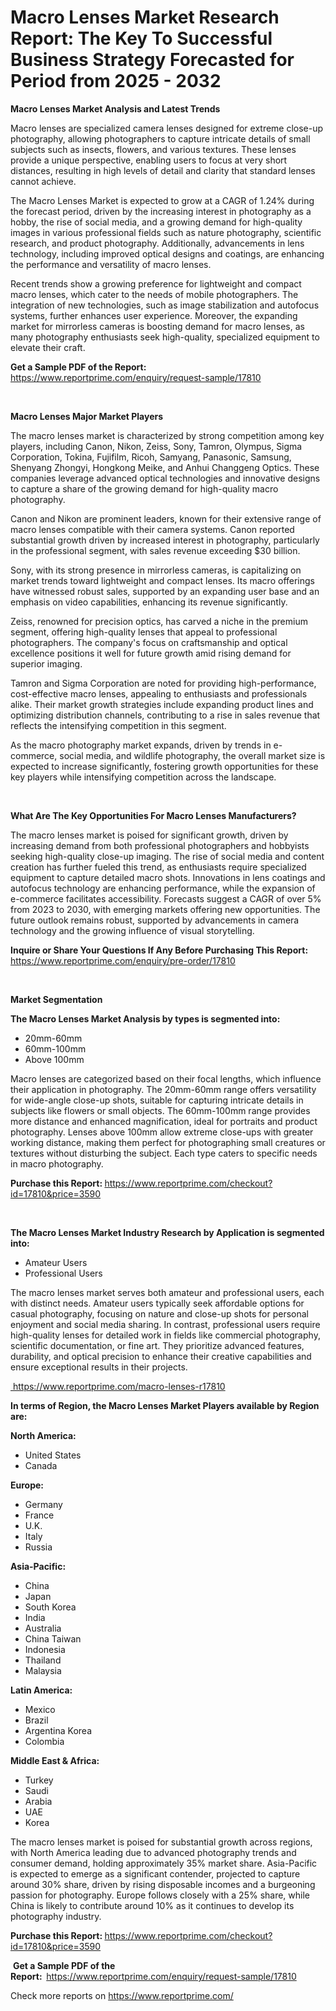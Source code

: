 <p><h1>Macro Lenses Market Research Report: The Key To Successful Business Strategy Forecasted for Period from 2025 - 2032</h1></p><p><strong>Macro Lenses Market Analysis and Latest Trends</strong></p>
<p><p>Macro lenses are specialized camera lenses designed for extreme close-up photography, allowing photographers to capture intricate details of small subjects such as insects, flowers, and various textures. These lenses provide a unique perspective, enabling users to focus at very short distances, resulting in high levels of detail and clarity that standard lenses cannot achieve.</p><p>The Macro Lenses Market is expected to grow at a CAGR of 1.24% during the forecast period, driven by the increasing interest in photography as a hobby, the rise of social media, and a growing demand for high-quality images in various professional fields such as nature photography, scientific research, and product photography. Additionally, advancements in lens technology, including improved optical designs and coatings, are enhancing the performance and versatility of macro lenses.</p><p>Recent trends show a growing preference for lightweight and compact macro lenses, which cater to the needs of mobile photographers. The integration of new technologies, such as image stabilization and autofocus systems, further enhances user experience. Moreover, the expanding market for mirrorless cameras is boosting demand for macro lenses, as many photography enthusiasts seek high-quality, specialized equipment to elevate their craft.</p></p>
<p><strong>Get a Sample PDF of the Report:&nbsp;</strong> <a href="https://www.reportprime.com/enquiry/request-sample/17810?utm_campaign=3299&utm_medium=2&utm_source=Github&utm_content=ia&utm_term=18032025&utm_id=macro-lenses">https://www.reportprime.com/enquiry/request-sample/17810</a></p>
<p>&nbsp;</p>
<p><strong>Macro Lenses Major Market Players</strong></p>
<p><p>The macro lenses market is characterized by strong competition among key players, including Canon, Nikon, Zeiss, Sony, Tamron, Olympus, Sigma Corporation, Tokina, Fujifilm, Ricoh, Samyang, Panasonic, Samsung, Shenyang Zhongyi, Hongkong Meike, and Anhui Changgeng Optics. These companies leverage advanced optical technologies and innovative designs to capture a share of the growing demand for high-quality macro photography.</p><p>Canon and Nikon are prominent leaders, known for their extensive range of macro lenses compatible with their camera systems. Canon reported substantial growth driven by increased interest in photography, particularly in the professional segment, with sales revenue exceeding $30 billion.</p><p>Sony, with its strong presence in mirrorless cameras, is capitalizing on market trends toward lightweight and compact lenses. Its macro offerings have witnessed robust sales, supported by an expanding user base and an emphasis on video capabilities, enhancing its revenue significantly.</p><p>Zeiss, renowned for precision optics, has carved a niche in the premium segment, offering high-quality lenses that appeal to professional photographers. The company's focus on craftsmanship and optical excellence positions it well for future growth amid rising demand for superior imaging.</p><p>Tamron and Sigma Corporation are noted for providing high-performance, cost-effective macro lenses, appealing to enthusiasts and professionals alike. Their market growth strategies include expanding product lines and optimizing distribution channels, contributing to a rise in sales revenue that reflects the intensifying competition in this segment.</p><p>As the macro photography market expands, driven by trends in e-commerce, social media, and wildlife photography, the overall market size is expected to increase significantly, fostering growth opportunities for these key players while intensifying competition across the landscape.</p></p>
<p>&nbsp;</p>
<p><strong>What Are The Key Opportunities For Macro Lenses Manufacturers?</strong></p>
<p><p>The macro lenses market is poised for significant growth, driven by increasing demand from both professional photographers and hobbyists seeking high-quality close-up imaging. The rise of social media and content creation has further fueled this trend, as enthusiasts require specialized equipment to capture detailed macro shots. Innovations in lens coatings and autofocus technology are enhancing performance, while the expansion of e-commerce facilitates accessibility. Forecasts suggest a CAGR of over 5% from 2023 to 2030, with emerging markets offering new opportunities. The future outlook remains robust, supported by advancements in camera technology and the growing influence of visual storytelling.</p></p>
<p><strong>Inquire or Share Your Questions If Any Before Purchasing This Report:</strong> <a href="https://www.reportprime.com/enquiry/pre-order/17810?utm_campaign=3299&utm_medium=2&utm_source=Github&utm_content=ia&utm_term=18032025&utm_id=macro-lenses">https://www.reportprime.com/enquiry/pre-order/17810</a></p>
<p>&nbsp;</p>
<p><strong>Market Segmentation</strong></p>
<p><strong>The Macro Lenses Market Analysis by types is segmented into:</strong></p>
<p><ul><li>20mm-60mm</li><li>60mm-100mm</li><li>Above 100mm</li></ul></p>
<p><p>Macro lenses are categorized based on their focal lengths, which influence their application in photography. The 20mm-60mm range offers versatility for wide-angle close-up shots, suitable for capturing intricate details in subjects like flowers or small objects. The 60mm-100mm range provides more distance and enhanced magnification, ideal for portraits and product photography. Lenses above 100mm allow extreme close-ups with greater working distance, making them perfect for photographing small creatures or textures without disturbing the subject. Each type caters to specific needs in macro photography.</p></p>
<p><strong>Purchase this Report:&nbsp;</strong><a href="https://www.reportprime.com/checkout?id=17810&price=3590&utm_campaign=3299&utm_medium=2&utm_source=Github&utm_content=ia&utm_term=18032025&utm_id=macro-lenses">https://www.reportprime.com/checkout?id=17810&price=3590</a></p>
<p>&nbsp;</p>
<p><strong>The Macro Lenses Market Industry Research by Application is segmented into:</strong></p>
<p><ul><li>Amateur Users</li><li>Professional Users</li></ul></p>
<p><p>The macro lenses market serves both amateur and professional users, each with distinct needs. Amateur users typically seek affordable options for casual photography, focusing on nature and close-up shots for personal enjoyment and social media sharing. In contrast, professional users require high-quality lenses for detailed work in fields like commercial photography, scientific documentation, or fine art. They prioritize advanced features, durability, and optical precision to enhance their creative capabilities and ensure exceptional results in their projects.</p></p>
<p><a href="https://www.reportprime.com/macro-lenses-r17810?utm_campaign=3299&utm_medium=2&utm_source=Github&utm_content=ia&utm_term=18032025&utm_id=macro-lenses">&nbsp;https://www.reportprime.com/macro-lenses-r17810</a></p>
<p><strong>In terms of Region, the Macro Lenses Market Players available by Region are:</strong></p>
<p>
    <p> <strong> North America: </strong>
        <ul>
            <li>United States</li>
            <li>Canada</li>
        </ul>
        </p> 
    <p> <strong> Europe: </strong>
        <ul>
            <li>Germany</li>
            <li>France</li>
            <li>U.K.</li>
            <li>Italy</li>
            <li>Russia</li>
        </ul>
        </p> 
    <p> <strong> Asia-Pacific: </strong>
        <ul>
            <li>China</li>
            <li>Japan</li>
            <li>South Korea</li>
            <li>India</li>
            <li>Australia</li>
            <li>China Taiwan</li>
            <li>Indonesia</li>
            <li>Thailand</li>
            <li>Malaysia</li>
        </ul>
        </p> 
    <p> <strong> Latin America: </strong>
        <ul>
            <li>Mexico</li>
            <li>Brazil</li>
            <li>Argentina Korea</li>
            <li>Colombia</li>
        </ul>
        </p> 
    <p> <strong> Middle East & Africa: </strong>
        <ul>
            <li>Turkey</li>
            <li>Saudi</li>
            <li>Arabia</li>
            <li>UAE</li>
            <li>Korea</li>
        </ul>
    </p>
    </p>
<p><p>The macro lenses market is poised for substantial growth across regions, with North America leading due to advanced photography trends and consumer demand, holding approximately 35% market share. Asia-Pacific is expected to emerge as a significant contender, projected to capture around 30% share, driven by rising disposable incomes and a burgeoning passion for photography. Europe follows closely with a 25% share, while China is likely to contribute around 10% as it continues to develop its photography industry.</p></p>
<p><strong>Purchase this Report: </strong><a href="https://www.reportprime.com/checkout?id=17810&price=3590&utm_campaign=3299&utm_medium=2&utm_source=Github&utm_content=ia&utm_term=18032025&utm_id=macro-lenses">https://www.reportprime.com/checkout?id=17810&price=3590</a></p>
<p>&nbsp;<strong>Get a Sample PDF of the Report:&nbsp;&nbsp;</strong><a href="https://www.reportprime.com/enquiry/request-sample/17810?utm_campaign=3299&utm_medium=2&utm_source=Github&utm_content=ia&utm_term=18032025&utm_id=macro-lenses">https://www.reportprime.com/enquiry/request-sample/17810</a></p>
<p><strong></strong></p>
<p>Check more reports on <a href="https://www.reportprime.com/?utm_campaign=3299&utm_medium=2&utm_source=Github&utm_content=ia&utm_term=18032025&utm_id=macro-lenses">https://www.reportprime.com/</a></p>